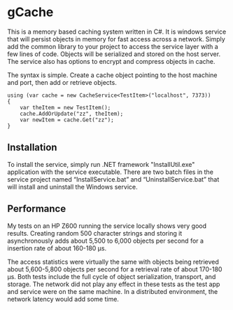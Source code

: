 gCache
========

This is a memory based caching system written in C#. It is windows service that will persist objects in memory for fast access across a network. Simply add the common library to your project to access the service layer with a few lines of code. Objects will be serialized and stored on the host server. The service also has options to encrypt and compress objects in cache.

The syntax is simple. Create a cache object pointing to the host machine and port, then add or retrieve objects.


	using (var cache = new CacheService<TestItem>("localhost", 7373))
	{
		var theItem = new TestItem();
		cache.AddOrUpdate("zz", theItem);
		var newItem = cache.Get("zz");
	}

## Installation
To install the service, simply run .NET framework "InstallUtil.exe" application with the service executable. There are two batch files in the service project named “InstallService.bat” and “UninstallService.bat” that will install and uninstall the Windows service.

## Performance
My tests on an HP Z600 running the service locally shows very good results. Creating random 500 character strings and storing it asynchronously adds about 5,500 to 6,000 objects per second for a insertion rate of about 160-180 μs.

The access statistics were virtually the same with  objects being retrieved about 5,600-5,800 objects per second for a retrieval rate of about 170-180 μs. Both tests include the full cycle of object serialization, transport, and storage. The network did not play any effect in these tests as the test app and service were on the same machine. In a distributed environment, the network latency would add some time.
